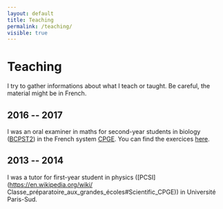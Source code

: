 ```yaml
---
layout: default
title: Teaching
permalink: /teaching/
visible: true
---
```

# Teaching

I try to gather informations about what I teach or taught. Be careful, the material might be in French.

## 2016 -- 2017

I was an oral examiner in maths for second-year students in biology ([BCPST2](https://en.wikipedia.org/wiki/Classe_préparatoire_aux_grandes_écoles#Scientific_CPGE)) in
the French system
[CPGE](https://en.wikipedia.org/wiki/Classe_pr%C3%A9paratoire_aux_grandes_%C3%A9coles). You can find the exercices [here](colles).

## 2013 -- 2014

I was a tutor for first-year student in physics
([PCSI](https://en.wikipedia.org/wiki/
Classe_préparatoire_aux_grandes_écoles#Scientific_CPGE)) in Université
Paris-Sud.
